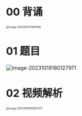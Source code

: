 # 00 背诵

<img src="https://cvp.oss-cn-shanghai.aliyuncs.com/picgo/202310271119580.png" alt="image-20231027111914516" style="zoom:50%;" />



# 01 题目

![image-20231019180127971](https://cvp.oss-cn-shanghai.aliyuncs.com/picgo/202310191801054.png)



# 02 视频解析

<img src="https://cvp.oss-cn-shanghai.aliyuncs.com/picgo/202310191808462.png" alt="image-20231019180807372" style="zoom:50%;" />
